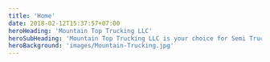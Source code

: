```yaml
---
title: 'Home'
date: 2018-02-12T15:37:57+07:00
heroHeading: 'Mountain Top Trucking LLC'
heroSubHeading: 'Mountain Top Trucking LLC is your choice for Semi Truck Freight Delivery'
heroBackground: 'images/Mountain-Trucking.jpg'
---
```

